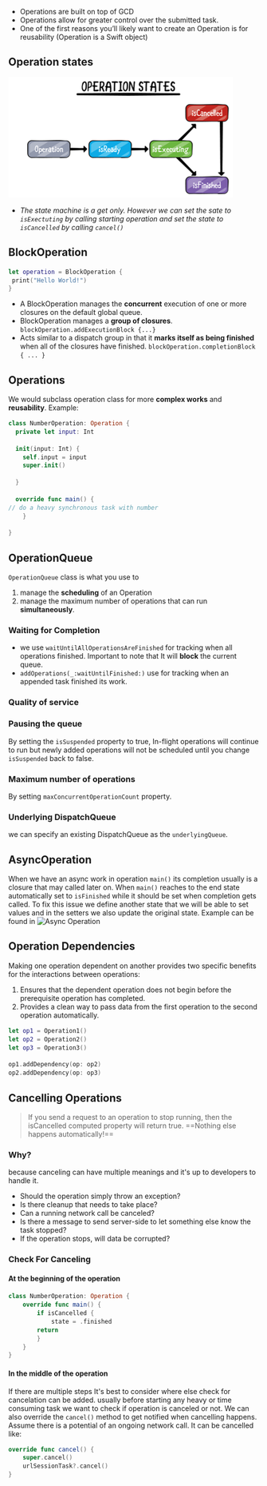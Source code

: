 * Operations are built on top of GCD
* Operations allow for greater control over the submitted task.
* One of the first reasons you’ll likely want to create an Operation is for reusability (Operation is a Swift object) 

## Operation states
![Operation State](attachments/Operations-states.png)
* *The state machine is a get only. However we can set the sate to `isExectuting` by calling starting operation and set the state to `isCancelled` by calling `cancel()`*
## BlockOperation
```Swift
let operation = BlockOperation {
 print("Hello World!")
}
```
* A BlockOperation manages the **concurrent** execution of one or more closures on the default global queue.
* BlockOperation manages a **group of closures**. `blockOperation.addExecutionBlock {...}`
* Acts similar to a dispatch group in that it **marks itself as being finished** when all of the closures have finished. `blockOperation.completionBlock { ... }`

## Operations
We would subclass operation class for more **complex works** and **reusability**.
Example:
```Swift
class NumberOperation: Operation {
  private let input: Int

  init(input: Int) {
    self.input = input
    super.init()

  }

  override func main() {
// do a heavy synchronous task with number
    }

}
```

## OperationQueue
`OperationQueue` class is what you use to
1) manage the **scheduling** of an Operation 
2) manage the maximum number of operations that can run **simultaneously**.
### Waiting for Completion
* we use `waitUntilAllOperationsAreFinished` for tracking when all operations finished.
	Important to note that It will **block** the current queue.
* `addOperations(_:waitUntilFinished:)` use for tracking when an appended task finished its work.
### Quality of service
### Pausing the queue
By setting the `isSuspended` property to true, In-flight operations will continue to run but newly added operations will not be scheduled until you change `isSuspended` back to false.
### Maximum number of operations
By setting `maxConcurrentOperationCount` property.
### Underlying DispatchQueue
we can specify an existing DispatchQueue as the `underlyingQueue`.

## AsyncOperation
When we have an async work in operation `main()` its completion usually is a closure that may called later on. When `main()` reaches to the end state automatically set to `isFinished` while it should be set when completion gets called. To fix this issue we define another state that we will be able to set values and in the setters we also update the original state.
Example can be found in ![Async Operation](Sample-Codes/Async%Operation.swift)

## Operation Dependencies
Making one operation dependent on another provides two specific benefits for the interactions between operations:
1. Ensures that the dependent operation does not begin before the prerequisite operation has completed.
2. Provides a clean way to pass data from the first operation to the second operation automatically.
```Swift
let op1 = Operation1()
let op2 = Operation2()
let op3 = Operation3()

op1.addDependency(op: op2)
op2.addDependency(op: op3)
```
## Cancelling Operations
> If you send a request to an operation to stop running, then the isCancelled computed property will return true. ==Nothing else happens automatically!==
### Why?
because canceling can have multiple meanings and it's up to developers to handle it.
- Should the operation simply throw an exception?
- Is there cleanup that needs to take place?
- Can a running network call be canceled?
- Is there a message to send server-side to let something else know the task stopped?
- If the operation stops, will data be corrupted?
### Check For Canceling
#### At the beginning of the operation
```Swift
class NumberOperation: Operation {
	override func main() {
		if isCancelled {
		    state = .finished
		return
		}
	}
}
```
#### In the middle of the operation
If there are multiple steps It's best to consider where else check for cancelation can be added. usually before starting any heavy or time consuming task we want to check if operation is canceled or not.
We can also override the `cancel()` method to get notified when cancelling happens. Assume there is a potential of an ongoing network call. It can be cancelled like:
```Swift
override func cancel() {
	super.cancel() 
	urlSessionTask?.cancel()
}
```